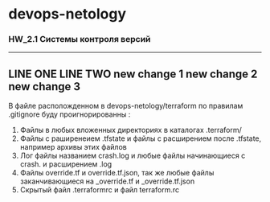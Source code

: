 # devops-netology
### HW_2.1 Системы контроля версий
--------------------------
LINE ONE
LINE TWO
new change 1
new change 2
new change 3 
--------------------------
В файле расположденном в devops-netology/terraform по правилам .gitignore буду проигнорированны :

1. Файлы в любых вложенных директориях в каталогах .terraform/
2. Файлы с раширенеием .tfstate и файлы с расширением после .tfstate, например архивы этих файлов
3. Лог файлы названием crash.log и любые файлы начинающиеся с crash. и расширением .log
4. Файлы override.tf и override.tf.json, так же любые файлы заканчивающиеся на _override.tf и _override.tf.json
5. Скрытый файл .terraformrc и файл terraform.rc
